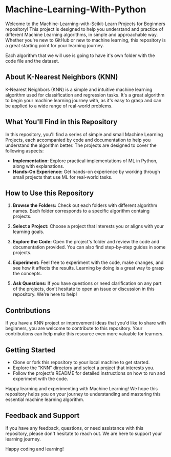 # Machine-Learning-With-Python

Welcome to the Machine-Learning-with-Scikit-Learn Projects for Beginners repository! This project is designed to help you understand and practice of different Machine Learning algorithms, in simple and approachable way. Whether you're new to GitHub or new to machine learning, this repository is a great starting point for your learning journey.

Each algorithm that we will use is going to have it's own folder with the code file and the dataset.

## About K-Nearest Neighbors (KNN)

K-Nearest Neighbors (KNN) is a simple and intuitive machine learning algorithm used for classification and regression tasks. It's a great algorithm to begin your machine learning journey with, as it's easy to grasp and can be applied to a wide range of real-world problems.

## What You'll Find in this Repository

In this repository, you'll find a series of simple and small Machine Learning Projects, each accompanied by code and documentation to help you understand the algorithm better. The projects are designed to cover the following aspects:

- **Implementation:** Explore practical implementations of ML in Python, along with explanations.
- **Hands-On Experience:** Get hands-on experience by working through small projects that use ML for real-world tasks.

## How to Use this Repository

1. **Browse the Folders:** Check out each folders with different algorithm names. Each folder corresponds to a specific algorithm containg projects.

2. **Select a Project:** Choose a project that interests you or aligns with your learning goals.

3. **Explore the Code:** Open the project's folder and review the code and documentation provided. You can also find step-by-step guides in some projects.

4. **Experiment:** Feel free to experiment with the code, make changes, and see how it affects the results. Learning by doing is a great way to grasp the concepts.

5. **Ask Questions:** If you have questions or need clarification on any part of the projects, don't hesitate to open an issue or discussion in this repository. We're here to help!

## Contributions

If you have a KNN project or improvement ideas that you'd like to share with beginners, you are welcome to contribute to this repository. Your contributions can help make this resource even more valuable for learners.

## Getting Started

- Clone or fork this repository to your local machine to get started.
- Explore the "KNN" directory and select a project that interests you.
- Follow the project's README for detailed instructions on how to run and experiment with the code.

Happy learning and experimenting with Machine Learning! We hope this repository helps you on your journey to understanding and mastering this essential machine learning algorithm.

## Feedback and Support

If you have any feedback, questions, or need assistance with this repository, please don't hesitate to reach out. We are here to support your learning journey.

Happy coding and learning!

